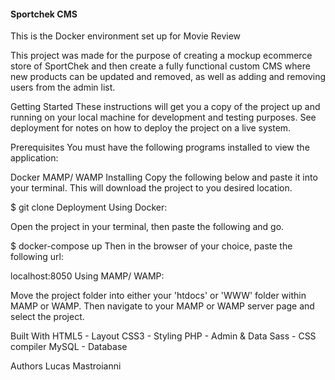 #### Sportchek CMS
This is the Docker environment set up for Movie Review

This project was made for the purpose of creating a mockup ecommerce store of SportChek and then create a fully functional custom CMS where new products can be updated and removed, as well as adding and removing users from the admin list.

Getting Started
These instructions will get you a copy of the project up and running on your local machine for development and testing purposes. See deployment for notes on how to deploy the project on a live system.

Prerequisites
You must have the following programs installed to view the application:

Docker
MAMP/ WAMP
Installing
Copy the following below and paste it into your terminal. This will download the project to you desired location.

$ git clone 
Deployment
Using Docker:

Open the project in your terminal, then paste the following and go.

$ docker-compose up
Then in the browser of your choice, paste the following url:

localhost:8050
Using MAMP/ WAMP:

Move the project folder into either your 'htdocs' or 'WWW' folder within MAMP or WAMP. Then navigate to your MAMP or WAMP server page and select the project.

Built With
HTML5 - Layout
CSS3 - Styling
PHP - Admin & Data
Sass - CSS compiler
MySQL - Database

Authors
Lucas Mastroianni
